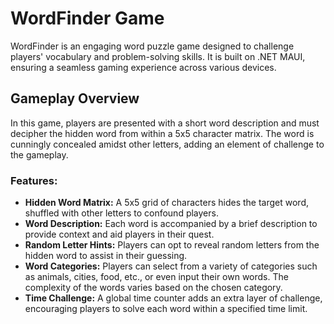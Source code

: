 # WordFinder Game

WordFinder is an engaging word puzzle game designed to challenge players' vocabulary and problem-solving skills.
It is built on .NET MAUI, ensuring a seamless gaming experience across various devices.

## Gameplay Overview

In this game, players are presented with a short word description and must decipher the hidden word from within a 5x5 character matrix. The word is cunningly concealed amidst other letters, adding an element of challenge to the gameplay.

### Features:

- **Hidden Word Matrix:** A 5x5 grid of characters hides the target word, shuffled with other letters to confound players.
- **Word Description:** Each word is accompanied by a brief description to provide context and aid players in their quest.
- **Random Letter Hints:** Players can opt to reveal random letters from the hidden word to assist in their guessing.
- **Word Categories:** Players can select from a variety of categories such as animals, cities, food, etc., or even input their own words. The complexity of the words varies based on the chosen category.
- **Time Challenge:** A global time counter adds an extra layer of challenge, encouraging players to solve each word within a specified time limit.

